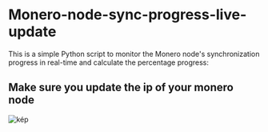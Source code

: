 # Monero-node-sync-progress-live-update
This is a simple Python script to monitor the Monero node's synchronization progress in real-time and calculate the percentage progress:
## Make sure you update the ip of your monero node
![kép](https://github.com/user-attachments/assets/27fe5fdb-89ce-4d97-8063-25201b895de0)
